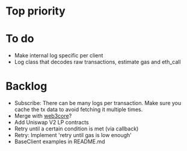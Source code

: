 # Top priority

# To do

- Make internal log specific per client
- Log class that decodes raw transactions, estimate gas and eth_call

# Backlog

- Subscribe: There can be many logs per transaction.  Make sure you cache the tx data to avoid fetching it multiple times.
- Merge with [web3core](https://github.com/coccoinomane/web3cli/tree/master/src/web3core)?
- Add Uniswap V2 LP contracts
- Retry until a certain condition is met (via callback)
- Retry: Implement 'retry until gas is low enough'
- BaseClient examples in README.md